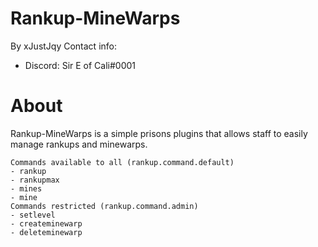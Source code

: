 # Rankup-MineWarps
By xJustJqy
Contact info:
- Discord: Sir E of Cali#0001

# About
Rankup-MineWarps is a simple prisons plugins that allows staff to easily manage rankups and minewarps.
```
Commands available to all (rankup.command.default)
- rankup
- rankupmax
- mines
- mine
Commands restricted (rankup.command.admin)
- setlevel
- createminewarp
- deleteminewarp
```
